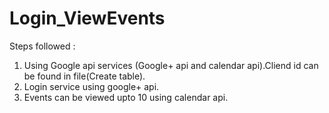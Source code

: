 # Login_ViewEvents

Steps followed : 
1. Using Google api services (Google+ api and calendar api).Cliend id can be found in file(Create table).
2. Login service using google+ api.
3. Events can be viewed upto 10 using calendar api.
